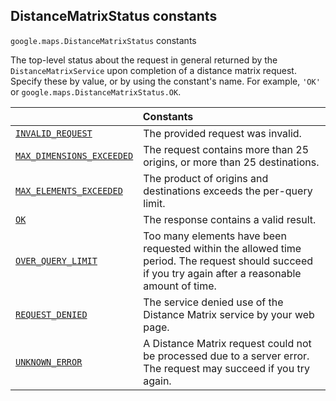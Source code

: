 
<h2 id="DistanceMatrixStatus">DistanceMatrixStatus constants</h2>
<p>
<code><span itemprop="path">google.maps</span>.<span itemprop="name">DistanceMatrixStatus</span></code>
constants
</p>
<p>The top-level status about the request in general returned by the <code>DistanceMatrixService</code> upon completion of a distance matrix request. Specify these by value, or by using the constant's name. For example, <code>'OK'</code> or <code>google.maps.DistanceMatrixStatus.OK</code>.</p>
<div class="devsite-table-wrapper"><table class="constants responsive" summary="DistanceMatrixStatus constants">
<thead>
<tr><th colspan="2">Constants</th>
</tr></thead>
<tbody>
<tr id="DistanceMatrixStatus.INVALID_REQUEST">
<td itemprop="property"><code><a class="secret-link" href="#DistanceMatrixStatus.INVALID_REQUEST"><span>INVALID_REQUEST</span></a></code></td>
<td>The provided request was invalid.</td>
</tr>
<tr id="DistanceMatrixStatus.MAX_DIMENSIONS_EXCEEDED">
<td itemprop="property"><code><a class="secret-link" href="#DistanceMatrixStatus.MAX_DIMENSIONS_EXCEEDED"><span>MAX_DIMENSIONS_EXCEEDED</span></a></code></td>
<td>The request contains more than 25 origins, or more than 25 destinations.</td>
</tr>
<tr id="DistanceMatrixStatus.MAX_ELEMENTS_EXCEEDED">
<td itemprop="property"><code><a class="secret-link" href="#DistanceMatrixStatus.MAX_ELEMENTS_EXCEEDED"><span>MAX_ELEMENTS_EXCEEDED</span></a></code></td>
<td>The product of origins and destinations exceeds the per-query limit.</td>
</tr>
<tr id="DistanceMatrixStatus.OK">
<td itemprop="property"><code><a class="secret-link" href="#DistanceMatrixStatus.OK"><span>OK</span></a></code></td>
<td>The response contains a valid result.</td>
</tr>
<tr id="DistanceMatrixStatus.OVER_QUERY_LIMIT">
<td itemprop="property"><code><a class="secret-link" href="#DistanceMatrixStatus.OVER_QUERY_LIMIT"><span>OVER_QUERY_LIMIT</span></a></code></td>
<td>Too many elements have been requested within the allowed time period. The request should succeed if you try again after a reasonable amount of time.</td>
</tr>
<tr id="DistanceMatrixStatus.REQUEST_DENIED">
<td itemprop="property"><code><a class="secret-link" href="#DistanceMatrixStatus.REQUEST_DENIED"><span>REQUEST_DENIED</span></a></code></td>
<td>The service denied use of the Distance Matrix service by your web page.</td>
</tr>
<tr id="DistanceMatrixStatus.UNKNOWN_ERROR">
<td itemprop="property"><code><a class="secret-link" href="#DistanceMatrixStatus.UNKNOWN_ERROR"><span>UNKNOWN_ERROR</span></a></code></td>
<td>A Distance Matrix request could not be processed due to a server error. The request may succeed if you try again.</td>
</tr>
</tbody>
</table></div>
